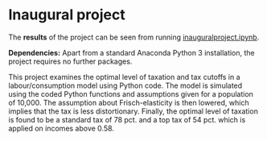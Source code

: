 # Inaugural project

The **results** of the project can be seen from running [inauguralproject.ipynb](inauguralproject.ipynb).

**Dependencies:** Apart from a standard Anaconda Python 3 installation, the project requires no further packages.

This project examines the optimal level of taxation and tax cutoffs in a labour/consumption model using Python code. The model is simulated using the coded Python functions and assumptions given for a population of 10,000. The assumption about Frisch-elasticity is then lowered, which implies that the tax is less distortionary. Finally, the optimal level of taxation is found to be a standard tax of 78 pct. and a top tax of 54 pct. which is applied on incomes above 0.58.

